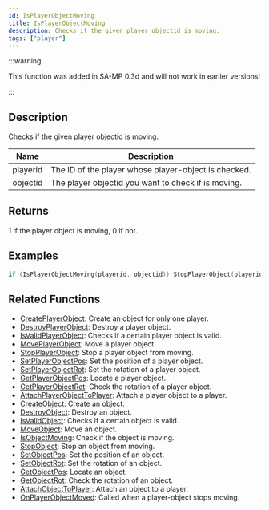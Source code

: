 ```yaml
---
id: IsPlayerObjectMoving
title: IsPlayerObjectMoving
description: Checks if the given player objectid is moving.
tags: ["player"]
---
```


:::warning

This function was added in SA-MP 0.3d and will not work in earlier versions!

:::

## Description

Checks if the given player objectid is moving.

| Name     | Description                                          |
| -------- | ---------------------------------------------------- |
| playerid | The ID of the player whose player-object is checked. |
| objectid | The player objectid you want to check if is moving.  |

## Returns

1 if the player object is moving, 0 if not.

## Examples

```c
if (IsPlayerObjectMoving(playerid, objectid)) StopPlayerObject(playerid, objectid);
```

## Related Functions

- [CreatePlayerObject](CreatePlayerObject.md): Create an object for only one player.
- [DestroyPlayerObject](DestroyPlayerObject.md): Destroy a player object.
- [IsValidPlayerObject](IsValidPlayerObject.md): Checks if a certain player object is vaild.
- [MovePlayerObject](MovePlayerObject.md): Move a player object.
- [StopPlayerObject](StopPlayerObject.md): Stop a player object from moving.
- [SetPlayerObjectPos](SetPlayerObjectPos.md): Set the position of a player object.
- [SetPlayerObjectRot](SetPlayerObjectRot.md): Set the rotation of a player object.
- [GetPlayerObjectPos](GetPlayerObjectPos.md): Locate a player object.
- [GetPlayerObjectRot](GetPlayerObjectRot.md): Check the rotation of a player object.
- [AttachPlayerObjectToPlayer](AttachObjectToPlayer.md): Attach a player object to a player.
- [CreateObject](CreateObject.md): Create an object.
- [DestroyObject](DestroyObject.md): Destroy an object.
- [IsValidObject](IsValidObject.md): Checks if a certain object is vaild.
- [MoveObject](MoveObject.md): Move an object.
- [IsObjectMoving](IsObjectMoving.md): Check if the object is moving.
- [StopObject](StopObject.md): Stop an object from moving.
- [SetObjectPos](SetObjectPos.md): Set the position of an object.
- [SetObjectRot](SetObjectRot.md): Set the rotation of an object.
- [GetObjectPos](GetObjectPos.md): Locate an object.
- [GetObjectRot](GetObjectRot.md): Check the rotation of an object.
- [AttachObjectToPlayer](AttachObjectToPlayer.md): Attach an object to a player.
- [OnPlayerObjectMoved](../callbacks/OnPlayerObjectMoved.md): Called when a player-object stops moving.

